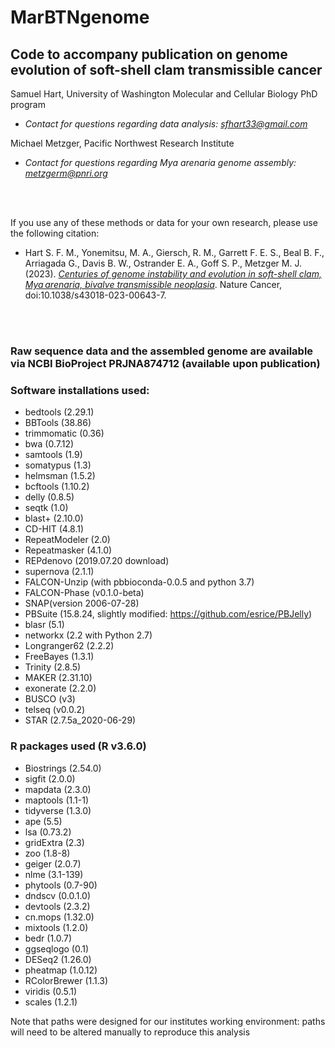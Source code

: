 # MarBTNgenome
## Code to accompany publication on genome evolution of soft-shell clam transmissible cancer
Samuel Hart, University of Washington Molecular and Cellular Biology PhD program

* *Contact for questions regarding data analysis: sfhart33@gmail.com*

Michael Metzger, Pacific Northwest Research Institute

* *Contact for questions regarding Mya arenaria genome assembly: metzgerm@pnri.org*

<br/><br/>

If you use any of these methods or data for your own research, please use the following citation:

* Hart S. F. M., Yonemitsu, M. A., Giersch, R. M., Garrett F. E. S., Beal B. F., Arriagada G., Davis B. W., Ostrander E. A., Goff S. P., Metzger M. J. (2023). [*Centuries of genome instability and evolution in soft-shell clam, Mya arenaria, bivalve transmissible neoplasia*](https://www.nature.com/articles/s43018-023-00643-7). Nature Cancer, doi:10.1038/s43018-023-00643-7.

<br/><br/>

### Raw sequence data and the assembled genome are available via NCBI BioProject PRJNA874712 (available upon publication)

### Software installations used:

* bedtools (2.29.1)
* BBTools (38.86)
* trimmomatic (0.36)
* bwa (0.7.12)
* samtools (1.9)
* somatypus (1.3)
* helmsman (1.5.2)
* bcftools (1.10.2)
* delly (0.8.5)
* seqtk (1.0)
* blast+ (2.10.0)
* CD-HIT (4.8.1)
* RepeatModeler (2.0)
* Repeatmasker (4.1.0)
* REPdenovo (2019.07.20 download)
* supernova (2.1.1)
* FALCON-Unzip (with pbbioconda-0.0.5 and python 3.7)
* FALCON-Phase (v0.1.0-beta)
* SNAP(version 2006-07-28)
* PBSuite (15.8.24, slightly modified: https://github.com/esrice/PBJelly)
* blasr (5.1)
* networkx (2.2 with Python 2.7)
* Longranger62 (2.2.2)
* FreeBayes (1.3.1)
* Trinity (2.8.5)
* MAKER (2.31.10)
* exonerate (2.2.0)
* BUSCO (v3)
* telseq (v0.0.2)
* STAR (2.7.5a_2020-06-29)

### R packages used (R v3.6.0)

* Biostrings (2.54.0) 
* sigfit (2.0.0)
* mapdata (2.3.0)
* maptools (1.1-1)
* tidyverse (1.3.0)
* ape (5.5)
* lsa (0.73.2)
* gridExtra (2.3)
* zoo (1.8-8)
* geiger (2.0.7)
* nlme (3.1-139) 
* phytools (0.7-90)
* dndscv (0.0.1.0)
* devtools (2.3.2)
* cn.mops (1.32.0)
* mixtools (1.2.0)
* bedr (1.0.7)
* ggseqlogo (0.1)
* DESeq2 (1.26.0)
* pheatmap (1.0.12)
* RColorBrewer (1.1.3)
* viridis (0.5.1)
* scales (1.2.1)

Note that paths were designed for our institutes working environment: paths will need to be altered manually to reproduce this analysis
